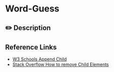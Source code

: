 # Word-Guess

## ✏️ Description


## Reference Links
- [W3 Schools Append Child](https://www.w3schools.com/jsref/met_node_appendchild.asp)
- [Stack Overflow How to remove Child Elements](https://stackoverflow.com/questions/3955229/remove-all-child-elements-of-a-dom-node-in-javascript)